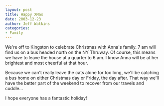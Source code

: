 ```yaml
---
layout: post
title: Happy XMas
date: 2003-12-23
author: Jeff Watkins
categories:
- Family
---
```


<p>We're off to Kingston to celebrate Christmas with Anna's family. 7
am will find us on a bus headed north on the NY Thruway. Of course,
this means we have to leave the house at a quarter to 6 am. I know Anna
will be at her brightest and most cheerful at that hour.</p>
<p>Because we can't really leave the cats alone for too long, we'll be
catching a bus home on either Christmas day or Friday, the day after.
That way we'll have the better part of the weekend to recover from our
travels and cuddle...</p>
<p>I hope everyone has a fantastic holiday!</p>